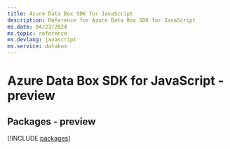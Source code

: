 ```yaml
---
title: Azure Data Box SDK for JavaScript
description: Reference for Azure Data Box SDK for JavaScript
ms.date: 04/23/2024
ms.topic: reference
ms.devlang: javascript
ms.service: databox
---
```

# Azure Data Box SDK for JavaScript - preview
## Packages - preview
[!INCLUDE [packages](data-box-index.md)]